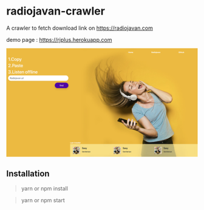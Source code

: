 # radiojavan-crawler

A crawler to fetch download link on https://radiojavan.com 

demo page : https://rjplus.herokuapp.com

![Alt text](/public/images/screenshots/screenshot.jpg?raw=true "Rj Plus")



## Installation
>yarn or npm install

>yarn or npm start
